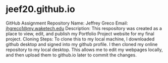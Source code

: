 # jeef20.github.io
GitHub Assignment Repository
Name: Jeffrey Greco
Email: jhgreco1@my.waketech.edu
Description: This respository was created as a place to view, edit, and publish my Portfolio Project website for my final project.
Cloning Steps: To clone this to my local machine, I downloaded github desktop and signed into my github profile.
I then cloned my online repository to my local desktop.
This allows me to edit my webpages locally, and then upload them to github.io later to commit the changes.
